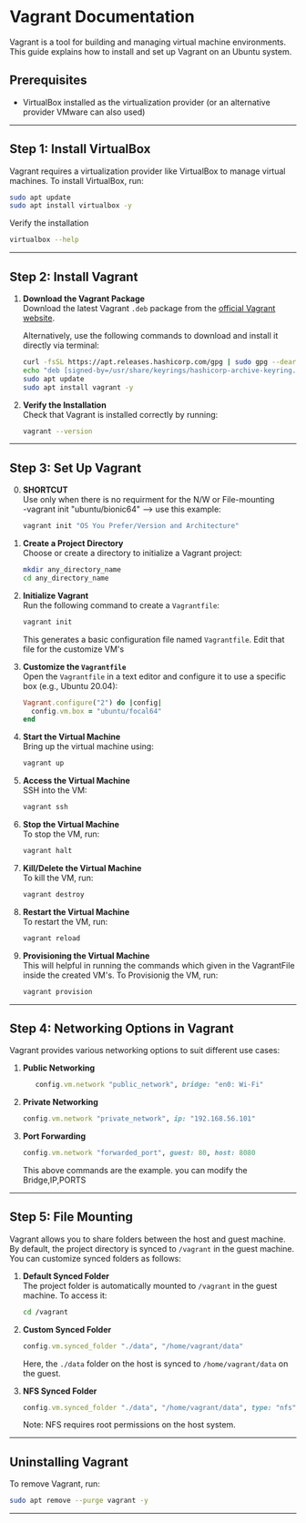 # Vagrant Documentation

Vagrant is a tool for building and managing virtual machine environments. This guide explains how to install and set up Vagrant on an Ubuntu system.

## Prerequisites

- VirtualBox installed as the virtualization provider (or an alternative provider VMware can also used)

---

## Step 1: Install VirtualBox

Vagrant requires a virtualization provider like VirtualBox to manage virtual machines. To install VirtualBox, run:

```bash
sudo apt update
sudo apt install virtualbox -y
```

Verify the installation

```bash
virtualbox --help
```

---

## Step 2: Install Vagrant

1. **Download the Vagrant Package**  
   Download the latest Vagrant `.deb` package from the [official Vagrant website](https://www.vagrantup.com/downloads).

   Alternatively, use the following commands to download and install it directly via terminal:

   ```bash
   curl -fsSL https://apt.releases.hashicorp.com/gpg | sudo gpg --dearmor -o /usr/share/keyrings/hashicorp-archive-keyring.gpg
   echo "deb [signed-by=/usr/share/keyrings/hashicorp-archive-keyring.gpg] https://apt.releases.hashicorp.com $(lsb_release -cs) main" | sudo tee /etc/apt/sources.list.d/hashicorp.list
   sudo apt update
   sudo apt install vagrant -y
   ```

2. **Verify the Installation**  
   Check that Vagrant is installed correctly by running:

   ```bash
   vagrant --version
   ```

---

## Step 3: Set Up Vagrant

0. **SHORTCUT**  
   Use only when there is no requirment for the N/W or File-mounting    
   -vagrant init "ubuntu/bionic64"  --> use this example:

   ```bash
   vagrant init "OS You Prefer/Version and Architecture"
   ```

1. **Create a Project Directory**  
   Choose or create a directory to initialize a Vagrant project:

   ```bash
   mkdir any_directory_name
   cd any_directory_name
   ```

2. **Initialize Vagrant**  
   Run the following command to create a `Vagrantfile`:

   ```bash
   vagrant init
   ```

   This generates a basic configuration file named `Vagrantfile`.
   Edit that file for the customize VM's

3. **Customize the `Vagrantfile`**  
   Open the `Vagrantfile` in a text editor and configure it to use a specific box (e.g., Ubuntu 20.04):

   ```ruby
   Vagrant.configure("2") do |config|
     config.vm.box = "ubuntu/focal64"
   end
   ```

4. **Start the Virtual Machine**  
   Bring up the virtual machine using:

   ```bash
   vagrant up
   ```

5. **Access the Virtual Machine**  
   SSH into the VM:

   ```bash
   vagrant ssh
   ```

6. **Stop the Virtual Machine**  
   To stop the VM, run:

   ```bash
   vagrant halt
   ```

7. **Kill/Delete the Virtual Machine**  
   To kill the VM, run:

   ```bash
   vagrant destroy
   ```

8. **Restart the Virtual Machine**  
   To restart the VM, run:

   ```bash
   vagrant reload
   ```

9. **Provisioning the Virtual Machine**  
    This will helpful in running the commands which given in the VagrantFile inside the created VM's.
   To Provisionig the VM, run:

   ```bash
   vagrant provision
   ```





---


## Step 4: Networking Options in Vagrant

Vagrant provides various networking options to suit different use cases:

1. **Public Networking**  
   ```ruby
      config.vm.network "public_network", bridge: "en0: Wi-Fi"
   ```

2. **Private Networking**  
   ```ruby
   config.vm.network "private_network", ip: "192.168.56.101"
   ```

3. **Port Forwarding**  
   ```ruby
   config.vm.network "forwarded_port", guest: 80, host: 8080
   ```

   This above commands are the example. 
   you can modify the Bridge,IP,PORTS

---

## Step 5: File Mounting

Vagrant allows you to share folders between the host and guest machine. By default, the project directory is synced to `/vagrant` in the guest machine. You can customize synced folders as follows:

1. **Default Synced Folder**  
   The project folder is automatically mounted to `/vagrant` in the guest machine. To access it:

   ```bash
   cd /vagrant
   ```

2. **Custom Synced Folder**  
   ```ruby
   config.vm.synced_folder "./data", "/home/vagrant/data"
   ```

   Here, the `./data` folder on the host is synced to `/home/vagrant/data` on the guest.

3. **NFS Synced Folder**  
   ```ruby
   config.vm.synced_folder "./data", "/home/vagrant/data", type: "nfs"
   ```

   Note: NFS requires root permissions on the host system.





---

## Uninstalling Vagrant

To remove Vagrant, run:

```bash
sudo apt remove --purge vagrant -y
```

---

